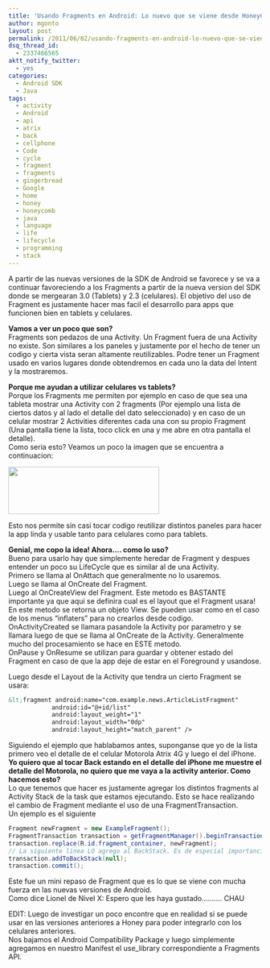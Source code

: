 ```yaml
---
title: 'Usando Fragments en Android: Lo nuevo que se viene desde HoneyComb'
author: mgonto
layout: post
permalink: /2011/06/02/usando-fragments-en-android-lo-nuevo-que-se-viene-desde-honeycomb/
dsq_thread_id:
  - 2337466565
aktt_notify_twitter:
  - yes
categories:
  - Android SDK
  - Java
tags:
  - activity
  - Android
  - api
  - atrix
  - back
  - cellphone
  - Code
  - cycle
  - fragment
  - fragments
  - gingerbread
  - Google
  - home
  - honey
  - honeycomb
  - java
  - language
  - life
  - lifecycle
  - programming
  - stack
---
```

A partir de las nuevas versiones de la SDK de Android se favorece y se va a continuar favoreciendo a los Fragments a partir de la nueva version del SDK donde se mergearan 3.0 (Tablets) y 2.3 (celulares). El objetivo del uso de Fragment es justamente hacer mas facil el desarrollo para apps que funcionen bien en tablets y celulares.

**Vamos a ver un poco que son?**  
Fragments son pedazos de una Activity. Un Fragment fuera de una Activity no existe. Son similares a los paneles y justamente por el hecho de tener un codigo y cierta vista seran altamente reutilizables. Podre tener un Fragment usado en varios lugares donde obtendremos en cada uno la data del Intent y la mostraremos.

**Porque me ayudan a utilizar celulares vs tablets?**  
Porque los Fragments me permiten por ejemplo en caso de que sea una tableta mostrar una Activity con 2 fragments (Por ejemplo una lista de ciertos datos y al lado el detalle del dato seleccionado) y en caso de un celular mostrar 2 Activities diferentes cada una con su propio Fragment (Una pantalla tiene la lista, toco click en una y me abre en otra pantalla el detalle).  
Como seria esto? Veamos un poco la imagen que se encuentra a continuacion:

<a rel="lightbox" href="http://gon.to/wp-content/uploads/2011/06/fragments.png" rel="lightbox" title="Usando Fragments en Android: Lo nuevo que se viene desde HoneyComb"><img src="http://gon.to/wp-content/uploads/2011/06/fragments-300x94.png" alt="" title="fragments" width="300" height="94" class="aligncenter size-medium wp-image-98" /></a>

Esto nos permite sin casi tocar codigo reutilizar distintos paneles para hacer la app linda y usable tanto para celulares como para tablets.

**Genial, me copo la idea! Ahora&#8230;. como lo uso?**  
Bueno para usarlo hay que simplemente heredar de Fragment y despues entender un poco su LifeCycle que es similar al de una Activity.  
Primero se llama al OnAttach que generalmente no lo usaremos.  
Luego se llama al OnCreate del Fragment.  
Luego al OnCreateView del Fragment. Este metodo es BASTANTE importante ya que aqui se definira cual es el layout que el Fragment usara! En este metodo se retorna un objeto View. Se pueden usar como en el caso de los menus &#8220;inflaters&#8221; para no crearlos desde codigo.  
OnActivityCreated se llamara pasandole la Activity por parametro y se llamara luego de que se llama al OnCreate de la Activity. Generalmente mucho del procesamiento se hace en ESTE metodo.  
OnPause y OnResume se utilizan para guardar y obtener estado del Fragment en caso de que la app deje de estar en el Foreground y usandose.

Luego desde el Layout de la Activity que tendra un cierto Fragment se usara:

````xml
&lt;fragment android:name="com.example.news.ArticleListFragment"
            android:id="@+id/list"
            android:layout_weight="1"
            android:layout_width="0dp"
            android:layout_height="match_parent" />
````

Siguiendo el ejemplo que hablabamos antes, suponganse que yo de la lista primero veo el detalle de el celular Motorola Atrix 4G y luego el del iPhone. **Yo quiero que al tocar Back estando en el detalle del iPhone me muestre el detalle del Motorola, no quiero que me vaya a la activity anterior. Como hacemos esto?**  
Lo que tenemos que hacer es justamente agregar los distintos fragments al Activity Stack de la task que estamos ejecutando. Esto se hace realizando el cambio de Fragment mediante el uso de una FragmentTransaction.  
Un ejemplo es el siguiente

````java
Fragment newFragment = new ExampleFragment();
FragmentTransaction transaction = getFragmentManager().beginTransaction();
transaction.replace(R.id.fragment_container, newFragment);
// La siguiente linea LO agrego al BackStack. Es de especial importancia
transaction.addToBackStack(null);
transaction.commit();
````

Este fue un mini repaso de Fragment que es lo que se viene con mucha fuerza en las nuevas versiones de Android.  
Como dice Lionel de Nivel X: Espero que les haya gustado&#8230;&#8230;&#8230;. CHAU

EDIT: Luego de investigar un poco encontre que en realidad si se puede usar en las versiones anteriores a Honey para poder integrarlo con los celulares anteriores.  
Nos bajamos el Android Compatibility Package y luego simplemente agregamos en nuestro Manifest el use_library correspondiente a Fragments API.
